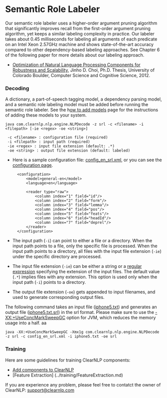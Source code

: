 # Semantic Role Labeler
Our semantic role labeler uses a higher-order argument pruning algorithm that significantly improves recall from the first-order argument pruning algorithm, yet keeps a similar labeling complexity in practice. Our labeler takes about 0.45 milliseconds for labeling all arguments of each predicate on an Intel Xeon 2.57GHz machine and shows state-of-the-art accuracy compared to other dependency-based labeling approaches. See Chapter 6 of the following paper for more details about our labeling approach.

* [Optimization of Natural Language Processing Components for Robustness and Scalability](https://dl.dropbox.com/u/15060914/publications/thesis-choijd.pdf), Jinho D. Choi, Ph.D. Thesis, University of Colorado Boulder, Computer Science and Cognitive Science, 2012.

### Decoding
A dictionary, a part-of-speech tagging model, a dependency parsing model, and a semantic role labeling model must be added before running the semantic role labeler. See the h[ow to add models](../formats/data_format.md) page for the instructions of adding these models to your system.

	java com.clearnlp.nlp.engine.NLPDecode -z srl -c <filename> -i <filepath> [-ie <regex> -oe <string>]
	 
	 -c <filename> : configuration file (required)
	 -i <filepath> : input path (required)
	 -ie <regex> : input file extension (default: .*)
	 -oe <string> : output file extension (default: labeled)
	 
* Here is a sample configuration file: [config\_en\_srl.xml](https://github.com/clearnlp/clearnlp/blob/master/src/main/resources/configure/config_en_srl.xml), or you can see the [configuration page](../formats/configuration_file_format.md).

		<configuration>
		    <model>general-en</model>
		    <language>en</language>

		    <reader type="raw">
		        <column index="1" field="id"/>
		        <column index="2" field="form"/>
		        <column index="3" field="lemma"/>
		        <column index="4" field="pos"/>
		        <column index="5" field="feats"/>
		        <column index="6" field="headId"/>
		        <column index="7" field="deprel"/>
		    </reader>
		</configuration>

* The input path (`-i`) can point to either a file or a directory. When the input path points to a file, only the specific file is processed. When the input path points to a directory, all files with the input file extension (`-ie`) under the specific directory are processed.
* The input file extension (`-ie`) can be either a string or a [regular expression](http://docs.oracle.com/javase/6/docs/api/java/util/regex/Pattern.html) specifying the extension of the input files. The default value (`.*`) implies files with any extension. This option is used only when the input path (`-i`) points to a directory.
* The output file extension (`-oe`) gets appended to input filenames, and used to generate corresponding output files.

The following command takes an input file ([iphone5.txt](https://github.com/clearnlp/clearnlp-demo/blob/master/src/main/resources/sample/iphone5.txt)) and generates an output file ([iphone5.txt.srl](https://github.com/clearnlp/clearnlp-demo/blob/master/src/main/resources/sample/iphone5.txt.srl)) in the srl format. Please make sure to use the [-XX:+UseConcMarkSweepGC](http://www.oracle.com/technetwork/java/javase/gc-tuning-6-140523.html) option for JVM, which reduces the memory usage into a half.
aa

	java -XX:+UseConcMarkSweepGC -Xmx1g com.clearnlp.nlp.engine.NLPDecode -z srl -c config_en_srl.xml -i iphone5.txt -oe srl
	
### Training
Here are some guidelines for training ClearNLP components:

* [Add components to ClearNLP](../training/add_component_to_clearnlp.md)
* [Feature Extraction] (../training/FeatureExtraction.md)

If you are experience any problem, please feel free to contatct the owner of ClearNLP: [support@clearnlp.com](mailto:support@clearnlp.com)
